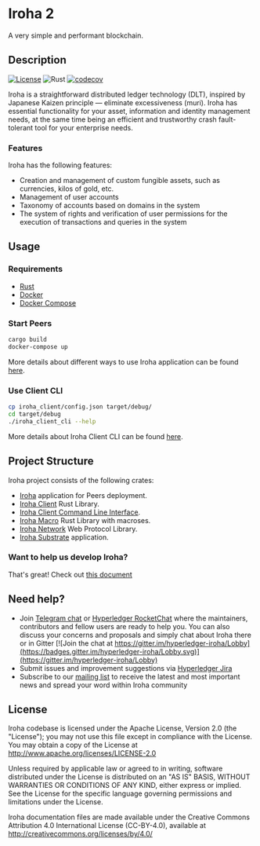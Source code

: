 # Iroha 2

A very simple and performant blockchain.

## Description

[![License](https://img.shields.io/badge/License-Apache%202.0-blue.svg)](https://opensource.org/licenses/Apache-2.0)
![Rust](https://github.com/hyperledger/iroha/workflows/Rust/badge.svg?branch=iroha2-dev)
[![codecov](https://codecov.io/gh/hyperledger/iroha/branch/iroha2-dev/graph/badge.svg)](https://codecov.io/gh/hyperledger/iroha)


Iroha is a straightforward distributed ledger technology (DLT), inspired by Japanese Kaizen principle — eliminate excessiveness (muri). Iroha has essential functionality for your asset, information and identity management needs, at the same time being an efficient and trustworthy crash fault-tolerant tool for your enterprise needs.

### Features

Iroha has the following features:

* Creation and management of custom fungible assets, such as currencies, kilos of gold, etc.
* Management of user accounts
* Taxonomy of accounts based on domains in the system
* The system of rights and verification of user permissions for the execution of transactions and queries in the system

## Usage

### Requirements

* [Rust](https://www.rust-lang.org/learn/get-started)
* [Docker](https://docs.docker.com/get-docker/)
* [Docker Compose](https://docs.docker.com/compose/install/)

### Start Peers

```bash
cargo build
docker-compose up
```

More details about different ways to use Iroha application can be found [here](https://github.com/hyperledger/iroha/blob/iroha2-dev/iroha/README.md#usage).

### Use Client CLI

```bash
cp iroha_client/config.json target/debug/
cd target/debug
./iroha_client_cli --help
```

More details about Iroha Client CLI can be found [here](https://github.com/hyperledger/iroha/blob/iroha2-dev/iroha_client_cli/README.md).

## Project Structure

Iroha project consists of the following crates:

* [Iroha](https://github.com/hyperledger/iroha/blob/iroha2-dev/iroha/README.md) application for Peers deployment.
* [Iroha Client](https://github.com/hyperledger/iroha/blob/iroha2-dev/iroha_client/README.md) Rust Library.
* [Iroha Client Command Line Interface](https://github.com/hyperledger/iroha/blob/iroha2-dev/iroha_client_cli/README.md).
* [Iroha Macro](https://github.com/hyperledger/iroha/blob/iroha2-dev/iroha_macro/README.md) Rust Library with macroses.
* [Iroha Network](https://github.com/hyperledger/iroha/blob/iroha2-dev/iroha_network/README.md) Web Protocol Library.
* [Iroha Substrate](https://github.com/hyperledger/iroha/blob/iroha2-dev/iroha_substrate/README.md) application.

### Want to help us develop Iroha?

That's great! 
Check out [this document](https://github.com/hyperledger/iroha/blob/iroha2-dev/CONTRIBUTING.md)

## Need help?

* Join [Telegram chat](https://t.me/hyperledgeriroha) or [Hyperledger RocketChat](https://chat.hyperledger.org/channel/iroha) where the maintainers, contributors and fellow users are ready to help you. 
You can also discuss your concerns and proposals and simply chat about Iroha there or in Gitter [![Join the chat at https://gitter.im/hyperledger-iroha/Lobby](https://badges.gitter.im/hyperledger-iroha/Lobby.svg)](https://gitter.im/hyperledger-iroha/Lobby)
* Submit issues and improvement suggestions via [Hyperledger Jira](https://jira.hyperledger.org/secure/CreateIssue!default.jspa) 
* Subscribe to our [mailing list](https://lists.hyperledger.org/g/iroha) to receive the latest and most important news and spread your word within Iroha community

## License

Iroha codebase is licensed under the Apache License,
Version 2.0 (the "License"); you may not use this file except
in compliance with the License. You may obtain a copy of the
License at http://www.apache.org/licenses/LICENSE-2.0

Unless required by applicable law or agreed to in writing, software
distributed under the License is distributed on an "AS IS" BASIS,
WITHOUT WARRANTIES OR CONDITIONS OF ANY KIND, either express or implied.
See the License for the specific language governing permissions and
limitations under the License.

Iroha documentation files are made available under the Creative Commons
Attribution 4.0 International License (CC-BY-4.0), available at
http://creativecommons.org/licenses/by/4.0/
